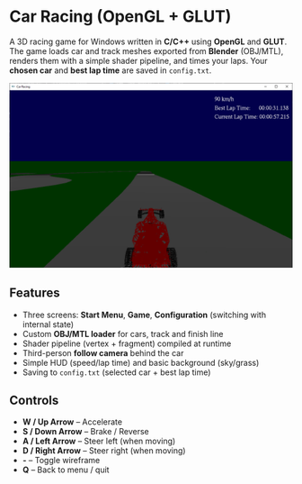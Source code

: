 # Car Racing (OpenGL + GLUT)

A 3D racing game for Windows written in **C/C++** using **OpenGL** and **GLUT**.  
The game loads car and track meshes exported from **Blender** (OBJ/MTL), renders them with a simple shader pipeline, and times your laps. Your **chosen car** and **best lap time** are saved in `config.txt`.

[<img src="pics/1.PNG" width="600"/>](pics/1.PNG)

## Features

- Three screens: **Start Menu**, **Game**, **Configuration** (switching with internal state)
- Custom **OBJ/MTL loader** for cars, track and finish line
- Shader pipeline (vertex + fragment) compiled at runtime
- Third-person **follow camera** behind the car
- Simple HUD (speed/lap time) and basic background (sky/grass)
- Saving to `config.txt` (selected car + best lap time)

## Controls

- **W / Up Arrow** – Accelerate  
- **S / Down Arrow** – Brake / Reverse  
- **A / Left Arrow** – Steer left (when moving)  
- **D / Right Arrow** – Steer right (when moving)  
- **-** – Toggle wireframe  
- **Q** – Back to menu / quit